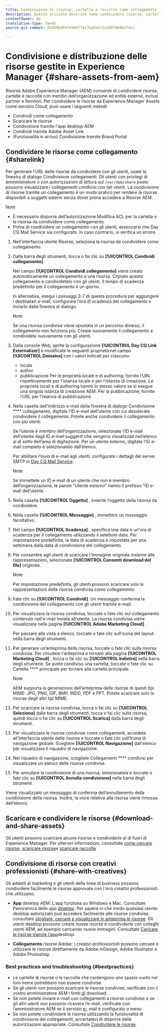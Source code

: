 ```yaml
---
title: Condivisione di risorse, cartelle e raccolte come collegamento
description: Questo articolo descrive come condividere risorse, cartelle e raccolte in Experience Manager Assets come collegamento ipertestuale.
contentOwner: AG
translation-type: tm+mt
source-git-commit: 82dd9bd69fe994f74c7be8a571e386f0e902f6a1

---
```



# Condivisione e distribuzione delle risorse gestite in Experience Manager {#share-assets-from-aem}

Risorse Adobe Experience Manager (AEM) consente di condividere risorse, cartelle e raccolte con membri dell’organizzazione ed entità esterne, inclusi partner e fornitori. Per condividere le risorse da Experience Manager Assets come servizio Cloud, puoi usare i seguenti metodi:

* Condividi come collegamento
* Scaricare le risorse
* Condivisione tramite l&#39;app desktop AEM
* Condividi tramite Adobe Asset Link
* (Funzionalità in arrivo) Condivisione tramite Brand Portal

## Condividere le risorse come collegamento {#sharelink}

Per generare l’URL delle risorse da condividere con gli utenti, usate la finestra di dialogo Condivisione collegamenti. Gli utenti con privilegi di amministratore o con autorizzazioni di lettura sul `/var/dam/share` posto possono visualizzare i collegamenti condivisi con tali utenti. La condivisione di risorse tramite un collegamento è un modo pratico per rendere le risorse disponibili a soggetti esterni senza dover prima accedere a Risorse AEM.

>[!NOTE]
>
>* È necessario disporre dell’autorizzazione Modifica ACL per la cartella o la risorsa da condividere come collegamento.
>* Prima di condividere un collegamento con gli utenti, assicurarsi che Day CQ Mail Service sia configurato. In caso contrario, si verifica un errore.


1. Nell’interfaccia utente Risorse, seleziona la risorsa da condividere come collegamento.
1. Dalla barra degli strumenti, tocca o fai clic su **[!UICONTROL Condividi collegamento]**.

   Nel campo **[!UICONTROL Condividi collegamento]** viene creato automaticamente un collegamento a una risorsa. Copiate questo collegamento e condividetelo con gli utenti. Il tempo di scadenza predefinito per il collegamento è un giorno.

   In alternativa, esegui i passaggi 3-7 di questa procedura per aggiungere i destinatari e-mail, configurare l’ora di scadenza del collegamento e inviarlo dalla finestra di dialogo.

   >[!NOTE]
   >
   >Se una risorsa condivisa viene spostata in un percorso diverso, il collegamento non funziona più. Create nuovamente il collegamento e condividete nuovamente con gli utenti.

1. Dalla console Web, aprite la configurazione **[!UICONTROL Day CQ Link Externalizer]** e modificate le seguenti proprietà nel campo **[!UICONTROL Domains]** con i valori indicati per ciascuno:

   * locale
   * author
   * pubblicazione
   Per le proprietà locale e di authoring, fornite l’URL rispettivamente per l’istanza locale e per l’istanza di creazione. Le proprietà locali e di authoring hanno lo stesso valore se si esegue una singola istanza di creazione AEM. Per la pubblicazione, fornite l’URL per l’istanza di pubblicazione.

1. Nella casella dell’indirizzo e-mail della finestra di dialogo Condivisione **** collegamento, digitate l’ID e-mail dell’utente con cui desiderate condividere il collegamento. Potete anche condividere il collegamento con più utenti.

   Se l’utente è membro dell’organizzazione, selezionate l’ID e-mail dell’utente dagli ID e-mail suggeriti che vengono visualizzati nell’elenco al di sotto dell’area di digitazione. Per un utente esterno, digitate l’ID e-mail completo e selezionatelo dall’elenco.

   Per abilitare l&#39;invio di e-mail agli utenti, configurate i dettagli del server SMTP in [Day CQ Mail Service](/help/assets/configure-asset-sharing.md#configmailservice).

   >[!NOTE]
   >
   >Se immettete un ID e-mail di un utente che non è membro dell’organizzazione, le parole &quot;Utente esterno&quot; hanno il prefisso &quot;ID e-mail dell’utente.

1. Nella casella **[!UICONTROL Oggetto]** , inserite l’oggetto della risorsa da condividere.
1. Nella casella **[!UICONTROL Messaggio]** , immettere un messaggio facoltativo.
1. Nel campo **[!UICONTROL Scadenza]** , specifica una data e un&#39;ora di scadenza per il collegamento utilizzando il selettore data. Per impostazione predefinita, la data di scadenza è impostata per una settimana dalla data di condivisione del collegamento.
1. Per consentire agli utenti di scaricare l&#39;immagine originale insieme alle rappresentazioni, selezionate **[!UICONTROL Consenti download del file]** originale.

   >[!NOTE]
   >
   >Per impostazione predefinita, gli utenti possono scaricare solo le rappresentazioni della risorsa condivisa come collegamento.

1. Fate clic su **[!UICONTROL Condividi]**. Un messaggio conferma la condivisione del collegamento con gli utenti tramite e-mail.
1. Per visualizzare la risorsa condivisa, toccate o fate clic sul collegamento contenuto nell&#39;e-mail inviata all&#39;utente. La risorsa condivisa viene visualizzata nella pagina **[!UICONTROL Adobe Marketing Cloud]** .

   Per passare alla vista a elenco, toccate o fate clic sull’icona del layout nella barra degli strumenti.

1. Per generare un’anteprima della risorsa, toccate o fate clic sulla risorsa condivisa. Per chiudere l&#39;anteprima e tornare alla pagina **[!UICONTROL Marketing Cloud]** , tocca o fai clic su **[!UICONTROL Indietro]** nella barra degli strumenti. Se avete condiviso una cartella, toccate o fate clic su Cartella **** principale per tornare alla cartella principale.

   >[!NOTE]
   >
   >AEM supporta la generazione dell’anteprima delle risorse di questi tipi MIME: JPG, PNG, GIF, BMP, INDD, PDF e PPT. Potete scaricare solo le risorse degli altri tipi MIME.

1. Per scaricare la risorsa condivisa, tocca o fai clic su **[!UICONTROL Seleziona]** dalla barra degli strumenti, tocca o fai clic sulla risorsa, quindi tocca o fai clic su **[!UICONTROL Scarica]** dalla barra degli strumenti.
1. Per visualizzare le risorse condivise come collegamenti, accedete all’interfaccia utente delle risorse e toccate o fate clic sull’icona di navigazione globale. Scegliere **[!UICONTROL Navigazione]** dall&#39;elenco per visualizzare il riquadro di navigazione.
1. Nel riquadro di navigazione, scegliete Collegamenti **** condivisi per visualizzare un elenco delle risorse condivise.
1. Per annullare la condivisione di una risorsa, selezionatela e toccate o fate clic su **[!UICONTROL Annulla condivisione]** nella barra degli strumenti.

Viene visualizzato un messaggio di conferma dell’annullamento della condivisione della risorsa. Inoltre, la voce relativa alla risorsa viene rimossa dall’elenco.

## Scaricare e condividere le risorse {#download-and-share-assets}

Gli utenti possono scaricare alcune risorse e condividerle al di fuori di Experience Manager. Per ulteriori informazioni, consultate [come cercare risorse](/help/assets/search-assets.md), [scaricare risorse](/help/assets/download-assets-from-aem.md)e [scaricare raccolte](manage-collections.md#download-a-collection)

## Condivisione di risorse con creativi professionisti {#share-with-creatives}

Gli addetti al marketing e gli utenti della linea di business possono condividere facilmente le risorse approvate con i loro creativi professionisti che utilizzano,

* **App** desktop AEM: L&#39;app funziona su Windows e Mac. Consultate Panoramica delle app [desktop](https://docs.adobe.com/content/help/en/experience-manager-desktop-app/using/introduction.html). Per sapere in che modo qualsiasi utente desktop autorizzato può accedere facilmente alle risorse condivise, consultate [sfogliare, cercare e visualizzare in anteprima le risorse](https://docs.adobe.com/content/help/en/experience-manager-desktop-app/using/using.html#browse-search-preview-assets). Gli utenti desktop possono creare nuove risorse e condividerle con colleghi utenti AEM, ad esempio caricando nuove immagini. Consultate [Caricare le risorse tramite l’app](https://docs.adobe.com/content/help/en/experience-manager-desktop-app/using/using.html#upload-and-add-new-assets-to-aem)desktop.

* **Collegamento** risorse Adobe: I creativi professionisti possono cercare e utilizzare le risorse direttamente da Adobe InDesign, Adobe Illustrator e Adobe Photoshop.

### Best practices and troubleshooting {#bestpractices}

* Le cartelle di risorse o le raccolte che contengono uno spazio vuoto nel loro nome potrebbero non essere condivise.
* Se gli utenti non possono scaricare le risorse condivise, verificate con il vostro amministratore AEM i limiti [di](/help/assets/configure-asset-sharing.md#maxdatasize) download.
* Se non potete inviare e-mail con collegamenti a risorse condivise o se gli altri utenti non possono ricevere l’e-mail, verificate con l’amministratore AEM se il servizio [e-](/help/assets/configure-asset-sharing.md#configmailservice) mail è configurato o meno.
* Se non potete condividere le risorse utilizzando la funzionalità di condivisione dei collegamenti, accertatevi di disporre delle autorizzazioni appropriate. Consultate [Condividere le risorse](#sharelink).

<!--
Add content or link about how to share using BP, DA, AAL, etc.
-->
